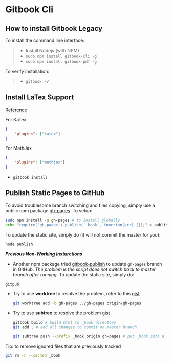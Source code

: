 # Gitbook Cli

## How to install Gitbook Legacy

To install the command line interface:

> - Install Nodejs (with NPM)
> - `sudo npm install gitbook-cli -g`
> - `sudo npm install gitbook-pdf -g`


To verify installation:
> - `gitbook -V`

## Install LaTex Support
[Reference](https://github.com/GitbookIO/plugin-mathjax)

For KaTex
``` json
{
    "plugins": ["katex"]
}
```

For MathJax
``` json
{
    "plugins": ["mathjax"]
}
```
- `gitbook install`


## Publish Static Pages to GitHub
To avoid troublesome branch switching and files copying, simply use a public npm package [gh-pages](https://github.com/tschaub/gh-pages). To setup:
``` bash
sudo npm install -g gh-pages # to install globally
echo "require('gh-pages').publish('_book', function(err) {});" > publish.js # to create script file for node
```

To update the static site, simply do (it will not commit the master for you):
``` bash
node publish
```


***Previous Non-Working Insturctions***

- Another npm package tried [gitbook-publish](https://github.com/akshatamohanty/gitbook-publish) to update `gh-pages` branch in GitHub. _The problem is the script does not switch back to master branch after running._ To update the static site, simply do:
``` bash
gitpub
```

- Try to use **worktree** to resolve the problem, refer to this [gist](https://gist.github.com/cobyism/4730490#gistcomment-2337463) 
    ``` bash
    git worktree add -b gh-pages ../gh-pages origin/gh-pages
    ```
- Try to use **subtree** to resolve the problem [gist](https://gist.github.com/cobyism/4730490)
    ``` bash
    gitbook build # build html to _book directory
    git add . # add all changes to commit on master branch

    git subtree push --prefix _book origin gh-pages # put _book into a subtree on gh-pages branch
    ```

Tip: to remove ignored files that are previously tracked
``` bash
git rm -r --cached _book
```